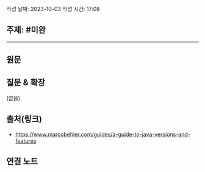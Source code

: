 작성 날짜: 2023-10-03
작성 시간: 17:08

## 주제: #미완

----
## 원문


## 질문 & 확장

(없음)

## 출처(링크)
- https://www.marcobehler.com/guides/a-guide-to-java-versions-and-features

## 연결 노트










